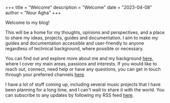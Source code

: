 +++
title = "Welcome"
description = "Welcome"
date = "2023-04-08"
author = "Nour Agha"
+++

Welcome to my blog!

This will be a home for my thoughts, opinions and perspectives, and a place to share my ideas, projects, guides and documentation. I aim to make my guides and documentation accessible and user-friendly to anyone regardless of technical background, where possible or necessary.

You can find out and explore more about me and my background [here](/about), where I cover my main areas, passions and interests. If you would like to reach out, connect, need help or have any questions, you can get in touch through your preferred channels [here](/contact).

I have a lot of stuff coming up, including several music projects that I have been planning for a long time, and I can't wait to share it with the world. You can subscribe to any updates by following my RSS feed [here](/rss).
